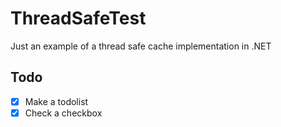 ThreadSafeTest
==============

Just an example of a thread safe cache implementation in .NET

Todo
----
- [x] Make a todolist
- [x] Check a checkbox
